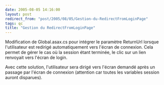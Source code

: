 ```yaml
---
date: 2005-08-05 14:16:00
layout: post
redirect_from: "post/2005/08/05/Gestion-du-RedirectFromLoginPage"
tags: qc
title: "Gestion du RedirectFromLoginPage"
---
```


Modification de Global.asax.cs pour intégrer le paramètre ReturnUrl lorsque
l'utilisateur est redirigé automatiquement vers l'écran de connexion. Cela
permet de gérer le cas où la session étant terminée, le clic sur un lien
renvoyait vers l'écran de login.

Avec cette solution, l'utilisateur sera dirigé vers l'écran demandé après un
passage par l'écran de connexion (attention car toutes les variables session
auront disparues).
